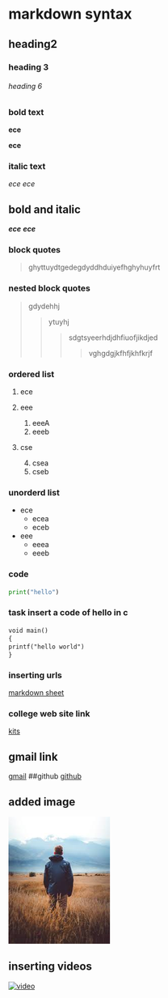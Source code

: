 # markdown syntax
## heading2
### heading 3
###### heading 6
### bold text
**ece**


__ece__
### italic text
*ece*
_ece_
## bold and italic
**_ece_**
__*ece*__
### block quotes
> ghyttuydtgedegdyddhduiyefhghyhuyfrt
### nested block quotes
> gdydehhj
>> ytuyhj
>>> sdgtsyeerhdjdhfiuofjikdjed
>>>> vghgdgjkfhfjkhfkrjf
### ordered list
1. ece
2. eee
   1. eeeA
   2. eeeb
3. cse

   4. csea
   6. cseb
### unorderd list
- ece
  - ecea
   - eceb
- eee
   - eeea
   - eeeb
### code
```python
print("hello")
```
### task insert a code of hello in c
```
void main()
{
printf("hello world")
}
```
### inserting urls
[markdown sheet](markdownsyntax/edit/main/README.md)
### college web site link
[kits](https://www.google.com/search?q=kits+web+site+link&oq=kits+web+site+link&aqs=chrome..69i57j33i10i160l2.10290j0j15&sourceid=chrome&ie=UTF-8)
[]()
## gmail link
[gmail](https://www.google.com/search?sxsrf=ALeKk02ZpJoTKLNZGBLauOEVdRwy73xArA:1613110719821&q=gmail+urls+website&spell=1&sa=X&ved=2ahUKEwjHrsDb2ePuAhU6IbcAHdbyBnMQBSgAegQIEBAw&biw=1366&bih=667)
[]()
##github
[github](https://github.com/anku-405/github1)

## added image
![image](https://github.com/anku-405/markdownsyntax/blob/master/img1.jfif)
## inserting videos
[![video](https://img.youtube.com/vi/HovBVEp6t0M/0.jpg)](https://www.youtube.com/watch?v=HovBVEp6t0M)
